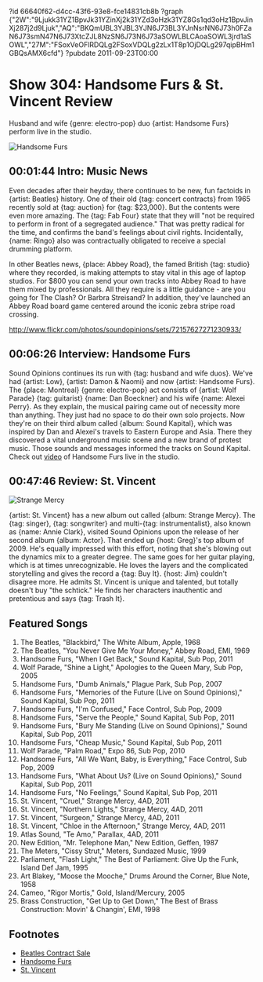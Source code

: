 ?id 66640f62-d4cc-43f6-93e8-fce14831cb8b
?graph {"2W":"9Ljukk31YZ1BpvJk31YZinXj2k31YZd3oHzk31YZ8Gs1qd3oHz1BpvJinXj287j2d9Ljuk","AQ":"BKQmUBL3YJBL3YJN6J73BL3YJnNsrNN6J73h0FZaN6J73smN47N6J73XtcZJL8NzSN6J73N6J73aSOWLBLCAoaSOWL3jrd1aSOWL","27M":"FSoxVeOFlRDQLg2FSoxVDQLg2zLx1T8p1OjDQLg297qipBHm1GBQsAMX6cfd"}
?pubdate 2011-09-23T00:00

# Show 304: Handsome Furs & St. Vincent Review
Husband and wife {genre: electro-pop} duo {artist: Handsome Furs} perform live in the studio.

![Handsome Furs](https://static.soundopinions.org/images/2011/handsomefurs1.jpg)


## 00:01:44 Intro: Music News
Even decades after their heyday, there continues to be new, fun factoids in {artist: Beatles} history. One of their old {tag: concert contracts} from 1965 recently sold at {tag: auction} for {tag: $23,000}. But the contents were even more amazing. The {tag: Fab Four} state that they will "not be required to perform in front of a segregated audience." That was pretty radical for the time, and confirms the band's feelings about civil rights. Incidentally, {name: Ringo} also was contractually obligated to receive a special drumming platform.

In other Beatles news, {place: Abbey Road}, the famed British {tag: studio} where they recorded, is making attempts to stay vital in this age of laptop studios. For $800 you can send your own tracks into Abbey Road to have them mixed by professionals. All they require is a little guidance - are you going for The Clash? Or Barbra Streisand? In addition, they've launched an Abbey Road board game centered around the iconic zebra stripe road crossing.

http://www.flickr.com/photos/soundopinions/sets/72157627271230933/

## 00:06:26 Interview: Handsome Furs 
Sound Opinions continues its run with {tag: husband and wife duos}. We've had {artist: Low}, {artist: Damon & Naomi} and now {artist: Handsome Furs}. The {place: Montreal} {genre: electro-pop} act consists of {artist: Wolf Parade} {tag: guitarist} {name: Dan Boeckner} and his wife {name: Alexei Perry}. As they explain, the musical pairing came out of necessity more than anything. They just had no space to do their own solo projects. Now they're on their third album called {album: Sound Kapital}, which was inspired by Dan and Alexei's travels to Eastern Europe and Asia. There they discovered a vital underground music scene and a new brand of protest music. Those sounds and messages informed the tracks on Sound Kapital. Check out [video](http://www.wbez.org/story/handsome-furs-perform-wbez-studios-sound-opinions-92343) of Handsome Furs live in the studio.

## 00:47:46 Review: St. Vincent
![Strange Mercy](https://static.soundopinions.org/assets/304/27M0.jpg)

{artist: St. Vincent} has a new album out called {album: Strange Mercy}. The {tag: singer}, {tag: songwriter} and multi-{tag: instrumentalist}, also known as {name: Annie Clark}, visited Sound Opinions upon the release of her second album {album: Actor}. That ended up {host: Greg}'s top album of 2009. He's equally impressed with this effort, noting that she's blowing out the dynamics mix to a greater degree. The same goes for her guitar playing, which is at times unrecognizable. He loves the layers and the complicated storytelling and gives the record a {tag: Buy It}. {host: Jim} couldn't disagree more. He admits St. Vincent is unique and talented, but totally doesn't buy "the schtick." He finds her characters inauthentic and pretentious and says {tag: Trash It}. 

## Featured Songs
1. The Beatles, "Blackbird," The White Album, Apple, 1968
2. The Beatles, "You Never Give Me Your Money," Abbey Road, EMI, 1969
3. Handsome Furs, "When I Get Back," Sound Kapital, Sub Pop, 2011
4. Wolf Parade, "Shine a Light," Apologies to the Queen Mary, Sub Pop, 2005
5. Handsome Furs, "Dumb Animals," Plague Park, Sub Pop, 2007
6. Handsome Furs, "Memories of the Future (Live on Sound Opinions)," Sound Kapital, Sub Pop, 2011
7. Handsome Furs, "I'm Confused," Face Control, Sub Pop, 2009
8. Handsome Furs, "Serve the People," Sound Kapital, Sub Pop, 2011
9. Handsome Furs, "Bury Me Standing (Live on Sound Opinions)," Sound Kapital, Sub Pop, 2011
10. Handsome Furs, "Cheap Music," Sound Kapital, Sub Pop, 2011
11. Wolf Parade, "Palm Road," Expo 86, Sub Pop, 2010
12. Handsome Furs, "All We Want, Baby, is Everything," Face Control, Sub Pop, 2009
13. Handsome Furs, "What About Us? (Live on Sound Opinions)," Sound Kapital, Sub Pop, 2011
14. Handsome Furs, "No Feelings," Sound Kapital, Sub Pop, 2011
15. St. Vincent, "Cruel," Strange Mercy, 4AD, 2011
16. St. Vincent, "Northern Lights," Strange Mercy, 4AD, 2011
17. St. Vincent, "Surgeon," Strange Mercy, 4AD, 2011
18. St. Vincent, "Chloe in the Afternoon," Strange Mercy, 4AD, 2011
19. Atlas Sound, "Te Amo," Parallax, 4AD, 2011
20. New Edition, "Mr. Telephone Man," New Edition, Geffen, 1987
21. The Meters, "Cissy Strut," Meters, Sundazed Music, 1999
22. Parliament, "Flash Light," The Best of Parliament: Give Up the Funk, Island Def Jam, 1995
23. Art Blakey, "Moose the Mooche," Drums Around the Corner, Blue Note, 1958
24. Cameo, "Rigor Mortis," Gold, Island/Mercury, 2005
25. Brass Construction, "Get Up to Get Down," The Best of Brass Construction: Movin' & Changin', EMI, 1998

## Footnotes
- [Beatles Contract Sale](http://www.reuters.com/article/2011/09/21/us-beatles-idUSTRE78K5B520110921)
- [Handsome Furs](https://www.subpop.com/releases/handsome_furs%2Fsound_kapital)
- [St. Vincent](http://ilovestvincent.com/)

